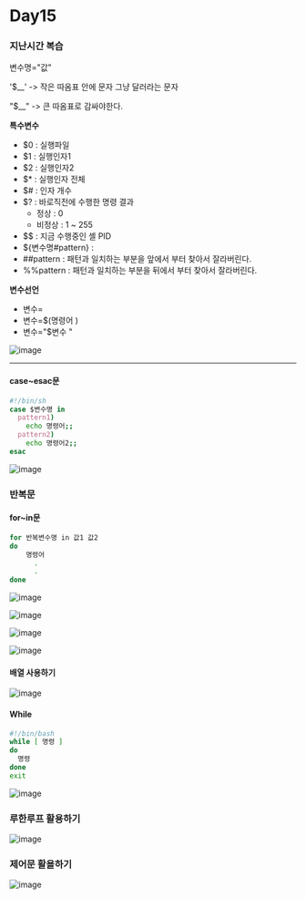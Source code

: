# Day15

### 지난시간 복습

변수명="값"

'$__' -> 작은 따옴표 안에 문자 그냥 달러라는 문자

"$__" -> 큰 따옴표로 감싸야한다.

**특수변수**
- $0 : 실행파일
- $1 : 실행인자1
- $2 : 실행인자2
- $* : 실행인자 전체
- $# : 인자 개수
- $? : 바로직전에 수행한 명령 결과
  - 정상 : 0
  - 비정상 : 1 ~ 255
- $$ : 지금 수행중인 셸 PID
- ${변수명#pattern} :
- ##pattern : 패턴과 일치하는 부분을 앞에서 부터 찾아서 잘라버린다.
- %%pattern : 패턴과 일치하는 부분을 뒤에서 부터 찾아서 잘라버린다.

**변수선언**
- 변수=
- 변수=$(명령어   )
- 변수="$변수     "

![image](https://github.com/JoEunSae/Metanet-Internship/assets/83803199/40072aba-5401-49a5-85ed-d86a45b4a9ae)

---

#### case~esac문

```bash
#!/bin/sh
case $변수명 in
  pattern1)
    echo 명령어;;
  pattern2)
    echo 명령어2;;
esac
```

![image](https://github.com/JoEunSae/Metanet-Internship/assets/83803199/44885107-25de-43e3-99a6-49c67484ec4d)

### 반복문

#### for~in문
```bash
for 반복변수명 in 값1 값2
do
    명령어
      .
      .
done
```

![image](https://github.com/JoEunSae/Metanet-Internship/assets/83803199/bc5ac01f-51c3-4e9d-b7c0-ded052833779)

![image](https://github.com/JoEunSae/Metanet-Internship/assets/83803199/5fefaf1d-d7e7-45a0-a0fd-564368e25792)

![image](https://github.com/JoEunSae/Metanet-Internship/assets/83803199/dd0b17db-d024-4ca4-a815-3342cfb9809c)

![image](https://github.com/JoEunSae/Metanet-Internship/assets/83803199/4377ec3f-7762-4735-9850-af98b4e0aa21)


#### 배열 사용하기

![image](https://github.com/JoEunSae/Metanet-Internship/assets/83803199/88e2547b-176f-4959-a3d3-0a5504bc5864)

#### While

```bash
#!/bin/bash
while [ 명령 ]
do
  명령
done
exit
```

![image](https://github.com/JoEunSae/Metanet-Internship/assets/83803199/8e064ba0-1812-4e9a-b8e1-9209cbb4aa52)

### 루한루프 활용하기

![image](https://github.com/JoEunSae/Metanet-Internship/assets/83803199/bcee67e8-6ea9-45c5-8112-b03af586c803)


### 제어문 활욜하기

![image](https://github.com/JoEunSae/Metanet-Internship/assets/83803199/acf9798a-b69a-4682-8414-bac13052e679)

